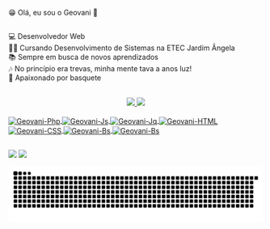 😁 Olá, eu sou o Geovani 👋
##
💻 Desenvolvedor Web<br>
👨‍🎓  Cursando Desenvolvimento de Sistemas na ETEC Jardim Ângela<br>
📚 Sempre em busca de novos aprendizados<br>
🎶 No princípio era trevas, minha mente tava a anos luz!<br>
🏀 Apaixonado por basquete<br><br>

<div align="center">
  <a href="https://github.com/LordGeovani">
  <img height="180em" src="https://github-readme-stats.vercel.app/api?username=LordGeovani&show_icons=true&theme=dark&include_all_commits=true&count_private=true"/>
  <img height="180em" src="https://github-readme-stats.vercel.app/api/top-langs/?username=LordGeovani&layout=compact&langs_count=7&theme=dark"/>
</div>
  
<div style="display: inline_block"><br>
  <img align="center" alt="Geovani-Php" height="30" width="40" src="https://cdn.jsdelivr.net/gh/devicons/devicon/icons/php/php-original.svg"/>
  <img align="center" alt="Geovani-Js" height="30" width="40" src="https://cdn.jsdelivr.net/gh/devicons/devicon/icons/javascript/javascript-original.svg">
  <img align="center" alt="Geovani-Jq" height="30" width="40" src="https://cdn.jsdelivr.net/gh/devicons/devicon/icons/jquery/jquery-original.svg" />
  <img align="center" alt="Geovani-HTML" height="30" width="40" src="https://cdn.jsdelivr.net/gh/devicons/devicon/icons/html5/html5-original.svg">
  <img align="center" alt="Geovani-CSS" height="30" width="40" src="https://cdn.jsdelivr.net/gh/devicons/devicon/icons/css3/css3-original.svg">
  <img align="center" alt="Geovani-Bs" height="30" width="40" src="https://cdn.jsdelivr.net/gh/devicons/devicon/icons/bootstrap/bootstrap-original.svg"/>
  <img align="center" alt="Geovani-Bs" height="30" width="40" src="https://cdn.jsdelivr.net/gh/devicons/devicon/icons/mysql/mysql-original.svg"/>
</div>

##
 
<div> 

  <a href = "mailto:geovani.f.pereira98@gmail.com"><img src="https://img.shields.io/badge/Gmail-D14836?style=for-the-badge&logo=gmail&logoColor=white"></a>
  <a href="https://www.linkedin.com/in/geovani-f-pereira98/" target="_blank"><img src="https://img.shields.io/badge/LinkedIn-0077B5?style=for-the-badge&logo=linkedin&logoColor=whit" target="_blank"></a> 
 
  ![Snake animation](https://github.com/LordGeovani/LordGeovani/blob/output/github-contribution-grid-snake.svg)
 
</div>
